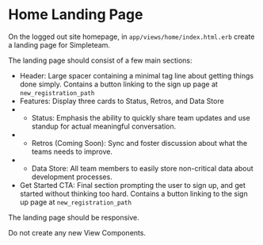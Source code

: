 # Home Landing Page

On the logged out site homepage, in `app/views/home/index.html.erb` create a landing page for Simpleteam.

The landing page should consist of a few main sections:

- Header: Large spacer containing a minimal tag line about getting things done simply. Contains a button linking to the sign up page at `new_registration_path`
- Features: Display three cards to Status, Retros, and Data Store
- - Status: Emphasis the ability to quickly share team updates and use standup for actual meaningful conversation.
- - Retros (Coming Soon): Sync and foster discussion about what the teams needs to improve.
- - Data Store: All team members to easily store non-critical data about development processes.
- Get Started CTA: Final section prompting the user to sign up, and get started without thinking too hard. Contains a button linking to the sign up page at `new_registration_path`

The landing page should be responsive.

Do not create any new View Components.
